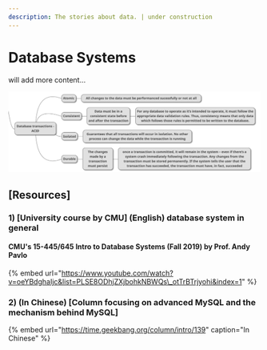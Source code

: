 ```yaml
---
description: The stories about data. | under construction
---
```


# Database Systems

will add more content...

![](../../.gitbook/assets/screenshot-2020-10-07-at-9.16.09-pm.png)



## \[Resources\]

### 1\) \[University course by CMU\]  \(English\) database system in general

#### CMU's 15-445/645 Intro to Database Systems \(Fall 2019\) by Prof. Andy Pavlo

{% embed url="https://www.youtube.com/watch?v=oeYBdghaIjc&list=PLSE8ODhjZXjbohkNBWQs\_otTrBTrjyohi&index=1" %}

### 

### 

### 2\) \(In Chinese\)  \[Column focusing on advanced MySQL and the mechanism behind MySQL\]

{% embed url="https://time.geekbang.org/column/intro/139" caption="In Chinese" %}







